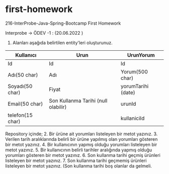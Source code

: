 # first-homework
216-InterProbe-Java-Spring-Bootcamp First Homework

Interprobe -> ÖDEV -1 : (20.06.2022 )

1. Alanları aşağıda belirtilen entity'leri oluşturunuz.

| Kullanıcı | Urun | UrunYorum |
|---|---|---|
| Id  | Id  |  Id |
| Adı(50 char) | Adı  | Yorum(500 char)  |
| Soyadı(50 char) | Fiyat  | yorumTarihi (date)  |
| Email(50 char) | Son Kullanma Tarihi (null olabilir)  | urunId |
| telefon(15 char) |   | kullaniciId |

Repository içinde;
2. Bir ürüne ait yorumları listeleyen bir metot yazınız.
3. Verilen tarih aralıklarında belirli bir ürüne yapılmış olan yorumları gösteren bir metot yazınız.
4. Bir kullanıcının yapmış olduğu yorumları listeleyen bir metot yazınız.
5. Bir kullanıcının belirli tarihler aralığında yapmış olduğu yorumları gösteren bir metot yazınız.
6. Son kullanma tarihi geçmiş ürünleri listeleyen bir metot yazınız.
7. Son kullanma tarihi geçmemiş ürünleri listeleyen bir metot yazınız. (Son kullanma tarihi boş
   olanlar da gelmeli.
